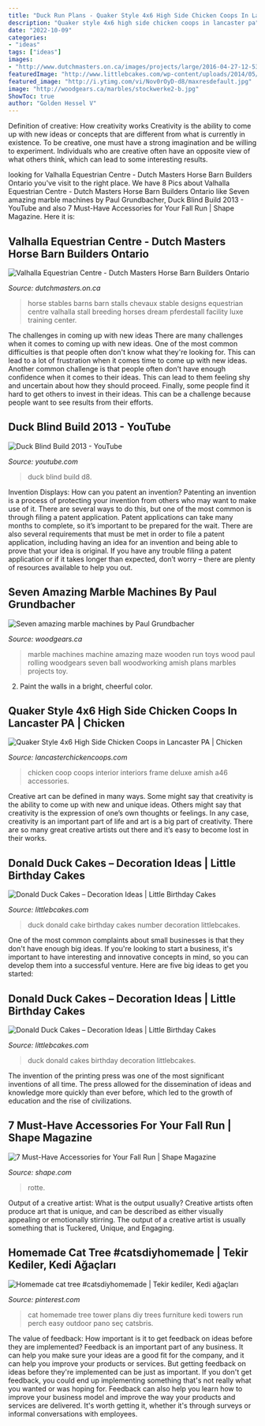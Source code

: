 ```yaml
---
title: "Duck Run Plans - Quaker Style 4x6 High Side Chicken Coops In Lancaster Pa"
description: "Quaker style 4x6 high side chicken coops in lancaster pa"
date: "2022-10-09"
categories:
- "ideas"
tags: ["ideas"]
images:
- "http://www.dutchmasters.on.ca/images/projects/large/2016-04-27-12-53-05-of1h100920p1010593.jpg"
featuredImage: "http://www.littlebcakes.com/wp-content/uploads/2014/05/Donald-Duck-Cake.jpg"
featured_image: "http://i.ytimg.com/vi/Nov0rOyD-d8/maxresdefault.jpg"
image: "http://woodgears.ca/marbles/stockwerke2-b.jpg"
ShowToc: true
author: "Golden Hessel V"
---
```



Definition of creative: How creativity works
Creativity is the ability to come up with new ideas or concepts that are different from what is currently in existence. To be creative, one must have a strong imagination and be willing to experiment. Individuals who are creative often have an opposite view of what others think, which can lead to some interesting results.

	

		
looking for Valhalla Equestrian Centre - Dutch Masters Horse Barn Builders Ontario you've visit to the right place. We have 8 Pics about Valhalla Equestrian Centre - Dutch Masters Horse Barn Builders Ontario like Seven amazing marble machines by Paul Grundbacher, Duck Blind Build 2013 - YouTube and also 7 Must-Have Accessories for Your Fall Run | Shape Magazine. Here it is:
		
    
## Valhalla Equestrian Centre - Dutch Masters Horse Barn Builders Ontario

<img loading=lazy src="http://www.dutchmasters.on.ca/images/projects/large/2016-04-27-12-53-05-of1h100920p1010593.jpg" onerror="this.onerror=null;this.src='https://tse1.mm.bing.net/th?id=OIP.jJPthyhHwqFKpQZFYdwLbwHaFj&amp;pid=15.1';" alt="Valhalla Equestrian Centre - Dutch Masters Horse Barn Builders Ontario">

_Source: dutchmasters.on.ca_

>horse stables barns barn stalls chevaux stable designs equestrian centre valhalla stall breeding horses dream pferdestall facility luxe training center. 

	

The challenges in coming up with new ideas
There are many challenges when it comes to coming up with new ideas. One of the most common difficulties is that people often don't know what they're looking for. This can lead to a lot of frustration when it comes time to come up with new ideas. Another common challenge is that people often don't have enough confidence when it comes to their ideas. This can lead to them feeling shy and uncertain about how they should proceed. Finally, some people find it hard to get others to invest in their ideas. This can be a challenge because people want to see results from their efforts.

    
## Duck Blind Build 2013 - YouTube

<img loading=lazy src="http://i.ytimg.com/vi/Nov0rOyD-d8/maxresdefault.jpg" onerror="this.onerror=null;this.src='https://tse1.mm.bing.net/th?id=OIP.tN66ILxbqIaC0aowEPsUPgHaEK&amp;pid=15.1';" alt="Duck Blind Build 2013 - YouTube">

_Source: youtube.com_

>duck blind build d8. 

	

Invention Displays: How can you patent an invention?
Patenting an invention is a process of protecting your invention from others who may want to make use of it. There are several ways to do this, but one of the most common is through filing a patent application. Patent applications can take many months to complete, so it’s important to be prepared for the wait. There are also several requirements that must be met in order to file a patent application, including having an idea for an invention and being able to prove that your idea is original. If you have any trouble filing a patent application or if it takes longer than expected, don’t worry – there are plenty of resources available to help you out.

    
## Seven Amazing Marble Machines By Paul Grundbacher

<img loading=lazy src="http://woodgears.ca/marbles/stockwerke2-b.jpg" onerror="this.onerror=null;this.src='https://tse2.mm.bing.net/th?id=OIP.o-_GqBed2qPc9zRhRYJlSAHaK5&amp;pid=15.1';" alt="Seven amazing marble machines by Paul Grundbacher">

_Source: woodgears.ca_

>marble machines machine amazing maze wooden run toys wood paul rolling woodgears seven ball woodworking amish plans marbles projects toy. 

	

2. Paint the walls in a bright, cheerful color.

    
## Quaker Style 4x6 High Side Chicken Coops In Lancaster PA | Chicken

<img loading=lazy src="http://www.lancasterchickencoops.com/images/interiors/interior-5.jpg" onerror="this.onerror=null;this.src='https://tse3.mm.bing.net/th?id=OIP.tOloR5J3nWHNvTOGr0cg6wHaLH&amp;pid=15.1';" alt="Quaker Style 4x6 High Side Chicken Coops in Lancaster PA | Chicken">

_Source: lancasterchickencoops.com_

>chicken coop coops interior interiors frame deluxe amish a46 accessories. 

	

Creative art can be defined in many ways. Some might say that creativity is the ability to come up with new and unique ideas. Others might say that creativity is the expression of one’s own thoughts or feelings. In any case, creativity is an important part of life and art is a big part of creativity. There are so many great creative artists out there and it’s easy to become lost in their works.

    
## Donald Duck Cakes – Decoration Ideas | Little Birthday Cakes

<img loading=lazy src="http://www.littlebcakes.com/wp-content/uploads/2014/05/Donald-Duck-Cake.jpg" onerror="this.onerror=null;this.src='https://tse3.mm.bing.net/th?id=OIP.L2U2X4ij7osysE1U0xB_aAHaHa&amp;pid=15.1';" alt="Donald Duck Cakes – Decoration Ideas | Little Birthday Cakes">

_Source: littlebcakes.com_

>duck donald cake birthday cakes number decoration littlebcakes. 

	

One of the most common complaints about small businesses is that they don't have enough big ideas. If you're looking to start a business, it's important to have interesting and innovative concepts in mind, so you can develop them into a successful venture. Here are five big ideas to get you started: 

    
## Donald Duck Cakes – Decoration Ideas | Little Birthday Cakes

<img loading=lazy src="https://www.littlebcakes.com/wp-content/uploads/2014/05/Donald-Duck-Cakes-Ideas.jpg" onerror="this.onerror=null;this.src='https://tse3.mm.bing.net/th?id=OIP.TrfH7ao5os8BwZ2KQcHlIwHaKU&amp;pid=15.1';" alt="Donald Duck Cakes – Decoration Ideas | Little Birthday Cakes">

_Source: littlebcakes.com_

>duck donald cakes birthday decoration littlebcakes. 

	

The invention of the printing press was one of the most significant inventions of all time. The press allowed for the dissemination of ideas and knowledge more quickly than ever before, which led to the growth of education and the rise of civilizations.

    
## 7 Must-Have Accessories For Your Fall Run | Shape Magazine

<img loading=lazy src="https://www.shape.com/sites/shape.com/files/styles/facebook_og_image/public/media/fall-run-700.jpg" onerror="this.onerror=null;this.src='https://tse1.mm.bing.net/th?id=OIP.YXdWqouLw2HKx7hTj6MM7AHaHa&amp;pid=15.1';" alt="7 Must-Have Accessories for Your Fall Run | Shape Magazine">

_Source: shape.com_

>rotte. 

	

Output of a creative artist: What is the output usually?
Creative artists often produce art that is unique, and can be described as either visually appealing or emotionally stirring. The output of a creative artist is usually something that is Tuckered, Unique, and Engaging.

    
## Homemade Cat Tree #catsdiyhomemade | Tekir Kediler, Kedi Ağaçları

<img loading=lazy src="https://i.pinimg.com/736x/16/5a/6b/165a6bfaa3662029e00bbbde535c6292.jpg" onerror="this.onerror=null;this.src='https://tse3.mm.bing.net/th?id=OIP.LrCGxKxEPQd4J9e5zcN7DgHaNK&amp;pid=15.1';" alt="Homemade cat tree #catsdiyhomemade | Tekir kediler, Kedi ağaçları">

_Source: pinterest.com_

>cat homemade tree tower plans diy trees furniture kedi towers run perch easy outdoor pano seç catsbris. 

	

The value of feedback: How important is it to get feedback on ideas before they are implemented?
Feedback is an important part of any business. It can help you make sure your ideas are a good fit for the company, and it can help you improve your products or services. But getting feedback on ideas before they're implemented can be just as important. If you don't get feedback, you could end up implementing something that's not really what you wanted or was hoping for. Feedback can also help you learn how to improve your business model and improve the way your products and services are delivered. It's worth getting it, whether it's through surveys or informal conversations with employees.

